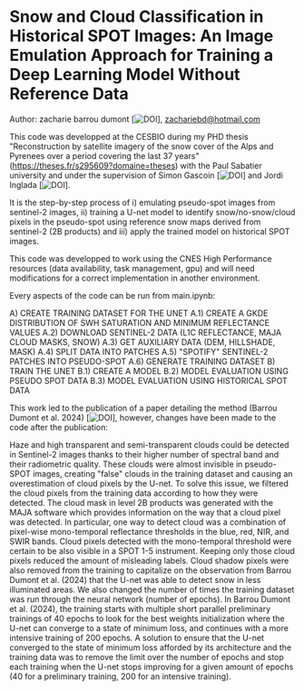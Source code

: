 # Snow and Cloud Classification in Historical SPOT Images: An Image Emulation Approach for Training a Deep Learning Model Without Reference Data

Author: zacharie barrou dumont [![DOI](https://orcid.org/0009-0004-9515-5757)], zachariebd@hotmail.com

This code was developped at the CESBIO during my PHD thesis "Reconstruction by satellite imagery of the snow cover of the Alps and Pyrenees over a period covering the last 37 years" (https://theses.fr/s295609?domaine=theses) with the Paul Sabatier university and under the supervision of Simon Gascoin [![DOI](https://orcid.org/0000-0002-4996-6768)] and Jordi Inglada [![DOI](https://orcid.org/0000-0001-6896-0049)]. 

It is the step-by-step process of i) emulating pseudo-spot images from sentinel-2 images, ii) training a U-net model to identify snow/no-snow/cloud pixels in the pseudo-spot using reference snow maps derived from sentinel-2 (2B products) and iii) apply the trained model on historical SPOT images.

This code was developped to work using the CNES High Performance resources (data availability, task management, gpu) and will need modifications for a correct implementation in another environment. 

Every aspects of the code can be run from main.ipynb:

A) CREATE TRAINING DATASET FOR THE UNET
  A.1) CREATE A GKDE DISTRIBUTION OF SWH SATURATION AND MINIMUM REFLECTANCE VALUES
  A.2) DOWNLOAD SENTINEL-2 DATA (L1C REFLECTANCE, MAJA CLOUD MASKS, SNOW)
  A.3) GET AUXILIARY DATA  (DEM, HILLSHADE, MASK)
  A.4) SPLIT DATA INTO PATCHES
  A.5) "SPOTIFY" SENTINEL-2 PATCHES INTO PSEUDO-SPOT
  A.6) GENERATE TRAINING DATASET
B) TRAIN THE UNET
  B.1) CREATE A MODEL
  B.2) MODEL EVALUATION USING PSEUDO SPOT DATA
  B.3) MODEL EVALUATION USING HISTORICAL SPOT DATA
  

This work led to the publication of a paper detailing the method (Barrou Dumont et al. 2024) [![DOI](10.1109/JSTARS.2024.3361838)], however, changes have been made to the code after the publication:

Haze and high transparent and semi-transparent clouds could be detected in Sentinel-2 images thanks to their higher number of spectral band and their radiometric quality. These clouds were almost invisible in pseudo-SPOT images, creating "false" clouds in the training dataset and causing an overestimation of cloud pixels by the U-net.
To solve this issue, we filtered the cloud pixels from the training data according to how they were detected. The cloud mask in level 2B products was generated with the MAJA software which provides information on the way that a cloud pixel was detected. In particular, one way to detect cloud was a combination of pixel-wise mono-temporal reflectance thresholds in the blue, red, NIR, and SWIR bands. Cloud pixels detected with the mono-temporal threshold were certain to be also visible in a SPOT 1-5 instrument. Keeping only those cloud pixels reduced the amount of misleading labels.
Cloud shadow pixels were also removed from the training to capitalize on the observation from Barrou Dumont et al. (2024) that the U-net was able to detect snow in less illuminated areas. We also changed the number of times the training dataset was run through the neural network (number of epochs). In Barrou Dumont et al. (2024), the training starts with multiple short parallel preliminary trainings of 40 epochs to look for the best weights initialization where the U-net can converge to a state of minimum loss, and continues with a more intensive
training of 200 epochs. A solution to ensure that the U-net converged to the state of minimum loss afforded by its architecture and the training data was to remove the limit over the number of epochs and stop each training when the U-net stops improving for a given amount of epochs (40 for a preliminary training, 200 for an intensive training).

